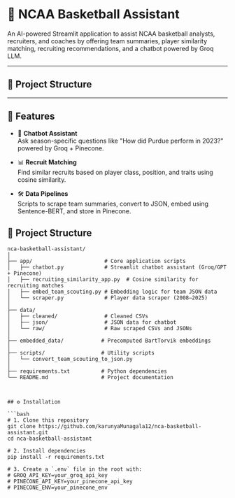 # 🏀 NCAA Basketball Assistant

An AI-powered Streamlit application to assist NCAA basketball analysts, recruiters, and coaches by offering team summaries, player similarity matching, recruiting recommendations, and a chatbot powered by Groq LLM.

---

## 📁 Project Structure


---

## 🚀 Features

- 🧠 **Chatbot Assistant**  
  Ask season-specific questions like "How did Purdue perform in 2023?" powered by Groq + Pinecone.

- 📊 **Recruit Matching**  
  Find similar recruits based on player class, position, and traits using cosine similarity.

- 🛠️ **Data Pipelines**  
  Scripts to scrape team summaries, convert to JSON, embed using Sentence-BERT, and store in Pinecone.


## 📁 Project Structure

```text
nca-basketball-assistant/
│
├── app/                       # Core application scripts
│   ├── chatbot.py             # Streamlit chatbot assistant (Groq/GPT + Pinecone)
│   ├── recruiting_similarity_app.py  # Cosine similarity for recruiting matches
│   ├── embed_team_scouting.py # Embedding logic for team JSON data
│   └── scraper.py             # Player data scraper (2008–2025)
│
├── data/
│   ├── cleaned/               # Cleaned CSVs
│   ├── json/                  # JSON data for chatbot
│   └── raw/                   # Raw scraped CSVs and JSONs
│
├── embedded_data/            # Precomputed BartTorvik embeddings
│
├── scripts/                  # Utility scripts
│   └── convert_team_scouting_to_json.py
│
├── requirements.txt          # Python dependencies
└── README.md                 # Project documentation



## ⚙️ Installation

```bash
# 1. Clone this repository
git clone https://github.com/karunyaMunagala12/nca-basketball-assistant.git
cd nca-basketball-assistant

# 2. Install dependencies
pip install -r requirements.txt

# 3. Create a `.env` file in the root with:
# GROQ_API_KEY=your_groq_api_key
# PINECONE_API_KEY=your_pinecone_api_key
# PINECONE_ENV=your_pinecone_env
